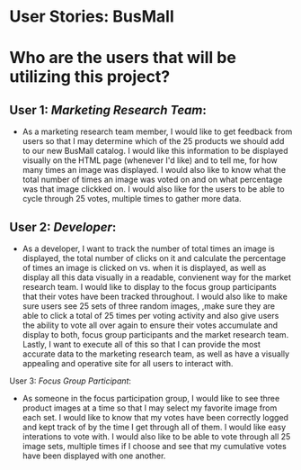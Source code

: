 # User Stories: BusMall

# Who are the users that will be utilizing this project?

## User 1: _Marketing Research Team_:
- As a marketing research team member, I would like to get feedback from users so that I may determine which of the 25 products we should add to our new BusMall catalog. I would like this information to be displayed visually on the HTML page (whenever I'd like) and to tell me, for how many times an image was displayed. I would also like to know what the total number of times an image was voted on and on what percentage was that image clickked on. I would also like for the users to be able to cycle through 25 votes, multiple times to gather more data.

## User 2: _Developer_:
- As a developer, I want to track the number of total times an image is displayed, the total number of clicks on it and calculate the percentage of times an image is clicked on vs. when it is displayed, as well as display all this data visually in a readable, convienent way for the market research team. I would like to display to the focus group participants that their votes have been tracked throughout. I would also like to make sure users see 25 sets of three random images, ,make sure they are able to click a total of 25 times per voting activity and also give users the ability to vote all over again to ensure their votes accumulate and display to both, focus group participants and the market research team. Lastly, I want to execute all of this so that I can provide the most accurate data to the marketing research team, as well as have a visually appealing and operative site for all users to interact with.

User 3: _Focus Group Participant_:
- As someone in the focus participation group, I would like to see three product images at a time so that I may select my favorite image from each set. I would like to know that my votes have been correctly logged and kept track of by the time I get through all of them. I would like easy interations to vote with. I would also like to be able to vote through all 25 image sets, multiple times if I choose and see that my cumulative votes have been displayed with one another.

